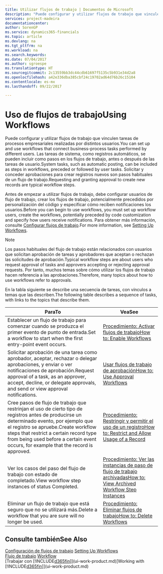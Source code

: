 ```yaml
---
title: Utilizar flujos de trabajo | Documentos de Microsoft
description: "Puede configurar y utilizar flujos de trabajo que vinculen tareas de procesos empresariales realizadas por distintos usuarios. Las tareas de sistema, como registros automáticos, se pueden incluir como pasos en los flujos de trabajo, antes o después de las tareas de usuario. Solicitar y conceder aprobaciones para crear registros nuevos son pasos habituales de un flujo de trabajo."
services: project-madeira
documentationcenter: 
author: SorenGP
ms.service: dynamics365-financials
ms.topic: article
ms.devlang: na
ms.tgt_pltfrm: na
ms.workload: na
ms.search.keywords: 
ms.date: 07/04/2017
ms.author: sgroespe
ms.translationtype: HT
ms.sourcegitcommit: 2c13559bb3dc44cdb61697f5135c5b931e34d2a8
ms.openlocfilehash: a42e336dba385cbf24c19702ad64d76b26c15104
ms.contentlocale: es-mx
ms.lasthandoff: 09/22/2017

---
```

# <a name="using-workflows"></a><span data-ttu-id="2811c-105">Uso de flujos de trabajo</span><span class="sxs-lookup"><span data-stu-id="2811c-105">Using Workflows</span></span>
<span data-ttu-id="2811c-106">Puede configurar y utilizar flujos de trabajo que vinculen tareas de procesos empresariales realizadas por distintos usuarios.</span><span class="sxs-lookup"><span data-stu-id="2811c-106">You can set up and use workflows that connect business-process tasks performed by different users.</span></span> <span data-ttu-id="2811c-107">Las tareas de sistema, como registros automáticos, se pueden incluir como pasos en los flujos de trabajo, antes o después de las tareas de usuario.</span><span class="sxs-lookup"><span data-stu-id="2811c-107">System tasks, such as automatic posting, can be included as steps in workflows, preceded or followed by user tasks.</span></span> <span data-ttu-id="2811c-108">Solicitar y conceder aprobaciones para crear registros nuevos son pasos habituales de un flujo de trabajo.</span><span class="sxs-lookup"><span data-stu-id="2811c-108">Requesting and granting approval to create new records are typical workflow steps.</span></span>  

 <span data-ttu-id="2811c-109">Antes de empezar a utilizar flujos de trabajo, debe configurar usuarios de flujo de trabajo, crear los flujos de trabajo, potencialmente precedidos por personalización del código y especificar cómo reciben notificaciones los usuarios.</span><span class="sxs-lookup"><span data-stu-id="2811c-109">Before you can begin to use workflows, you must set up workflow users, create the workflows, potentially preceded by code customization and specify how users receive notifications.</span></span> <span data-ttu-id="2811c-110">Para obtener más información, consulte [Configurar flujos de trabajo](across-set-up-workflows.md).</span><span class="sxs-lookup"><span data-stu-id="2811c-110">For more information, see [Setting Up Workflows](across-set-up-workflows.md).</span></span>  

> [!NOTE]  
>  <span data-ttu-id="2811c-111">Los pasos habituales del flujo de trabajo están relacionados con usuarios que solicitan aprobación de tareas y aprobadores que aceptan o rechazan las solicitudes de aprobación.</span><span class="sxs-lookup"><span data-stu-id="2811c-111">Typical workflow steps are about users who request approval of tasks and approvers accepting or rejecting approval requests.</span></span> <span data-ttu-id="2811c-112">Por tanto, muchos temas sobre cómo utilizar los flujos de trabajo hacen referencia a las aprobaciones.</span><span class="sxs-lookup"><span data-stu-id="2811c-112">Therefore, many topics about how to use workflows refer to approvals.</span></span>  

 <span data-ttu-id="2811c-113">En la tabla siguiente se describe una secuencia de tareas, con vínculos a temas que las describen.</span><span class="sxs-lookup"><span data-stu-id="2811c-113">The following table describes a sequence of tasks, with links to the topics that describe them.</span></span>  

|<span data-ttu-id="2811c-114">**Para**</span><span class="sxs-lookup"><span data-stu-id="2811c-114">**To**</span></span>|<span data-ttu-id="2811c-115">**Vea**</span><span class="sxs-lookup"><span data-stu-id="2811c-115">**See**</span></span>|  
|------------|-------------|  
|<span data-ttu-id="2811c-116">Establecer un flujo de trabajo para comenzar cuando se produzca el primer evento de punto de entrada.</span><span class="sxs-lookup"><span data-stu-id="2811c-116">Set a workflow to start when the first entry-point event occurs.</span></span>|[<span data-ttu-id="2811c-117">Procedimiento: Activar flujos de trabajo</span><span class="sxs-lookup"><span data-stu-id="2811c-117">How to: Enable Workflows</span></span>](across-how-to-enable-workflows.md)|  
|<span data-ttu-id="2811c-118">Solicitar aprobación de una tarea como aprobador, aceptar, rechazar o delegar aprobaciones, y enviar o ver notificaciones de aprobación.</span><span class="sxs-lookup"><span data-stu-id="2811c-118">Request approval of a task, as an approver, accept, decline, or delegate approvals, and send or view approval notifications.</span></span>|[<span data-ttu-id="2811c-119">Usar flujos de trabajo de aprobación</span><span class="sxs-lookup"><span data-stu-id="2811c-119">How to: Use Approval Workflows</span></span>](across-how-use-approval-workflows.md)|  
|<span data-ttu-id="2811c-120">Cree pasos de flujo de trabajo que restrinjan el uso de cierto tipo de registros antes de producirse un determinado evento, por ejemplo que el registro se apruebe.</span><span class="sxs-lookup"><span data-stu-id="2811c-120">Create workflow steps that restrict a certain record type from being used before a certain event occurs, for example that the record is approved.</span></span>|[<span data-ttu-id="2811c-121">Procedimiento: Restringir y permitir el uso de un registro</span><span class="sxs-lookup"><span data-stu-id="2811c-121">How to: Restrict and Allow Usage of a Record</span></span>](across-how-to-restrict-and-allow-usage-of-a-record.md)|  
|<span data-ttu-id="2811c-122">Ver los casos del paso del flujo de trabajo con estado de completado.</span><span class="sxs-lookup"><span data-stu-id="2811c-122">View workflow step instances of status Completed.</span></span>|[<span data-ttu-id="2811c-123">Procedimiento: Ver las instancias de paso de flujo de trabajo archivadas</span><span class="sxs-lookup"><span data-stu-id="2811c-123">How to: View Archived Workflow Step Instances</span></span>](across-how-to-view-archived-workflow-step-instances.md)|  
|<span data-ttu-id="2811c-124">Eliminar un flujo de trabajo que está seguro que no se utilizará más.</span><span class="sxs-lookup"><span data-stu-id="2811c-124">Delete a workflow that you are sure will no longer be used.</span></span>|[<span data-ttu-id="2811c-125">Procedimiento: Eliminar flujos de trabajo</span><span class="sxs-lookup"><span data-stu-id="2811c-125">How to: Delete Workflows</span></span>](across-how-to-delete-workflows.md)|  

## <a name="see-also"></a><span data-ttu-id="2811c-126">Consulte también</span><span class="sxs-lookup"><span data-stu-id="2811c-126">See Also</span></span>  
<span data-ttu-id="2811c-127">[Configuración de flujos de trabajo](across-set-up-workflows.md) </span><span class="sxs-lookup"><span data-stu-id="2811c-127">[Setting Up Workflows](across-set-up-workflows.md) </span></span>  
<span data-ttu-id="2811c-128">[Flujo de trabajo](across-workflow.md) </span><span class="sxs-lookup"><span data-stu-id="2811c-128">[Workflow](across-workflow.md) </span></span>  
<span data-ttu-id="2811c-129">[Trabajar con [!INCLUDE[d365fin](includes/d365fin_md.md)]](ui-work-product.md)</span><span class="sxs-lookup"><span data-stu-id="2811c-129">[Working with [!INCLUDE[d365fin](includes/d365fin_md.md)]](ui-work-product.md)</span></span>

